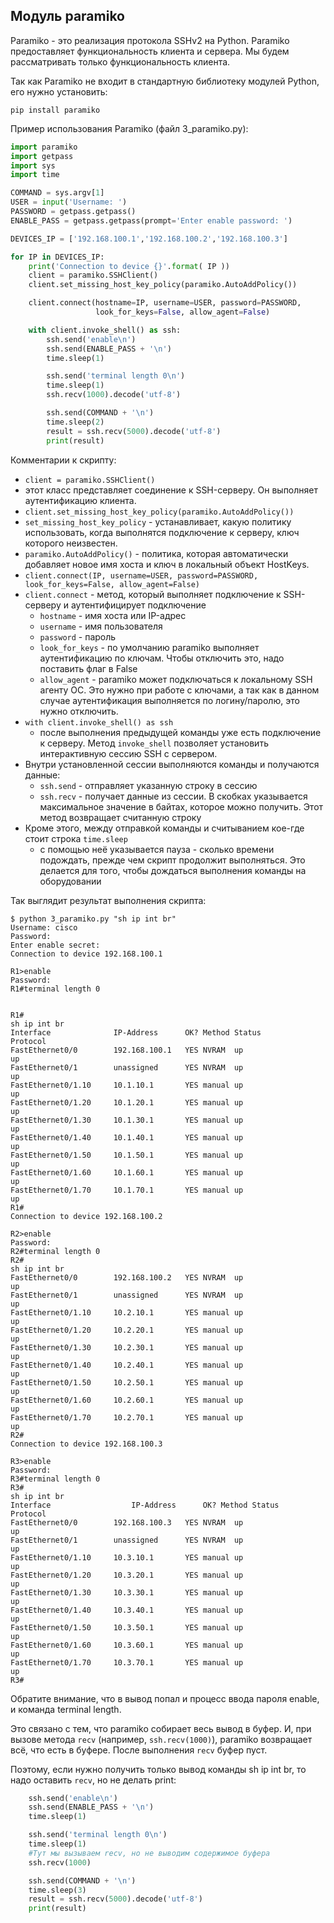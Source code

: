 ## Модуль paramiko

Paramiko - это реализация протокола SSHv2 на Python.
Paramiko предоставляет функциональность клиента и сервера. Мы будем рассматривать только функциональность клиента.

Так как Paramiko не входит в стандартную библиотеку модулей Python, его нужно установить:
```
pip install paramiko
```

Пример использования Paramiko (файл 3_paramiko.py):
```python
import paramiko
import getpass
import sys
import time

COMMAND = sys.argv[1]
USER = input('Username: ')
PASSWORD = getpass.getpass()
ENABLE_PASS = getpass.getpass(prompt='Enter enable password: ')

DEVICES_IP = ['192.168.100.1','192.168.100.2','192.168.100.3']

for IP in DEVICES_IP:
    print('Connection to device {}'.format( IP ))
    client = paramiko.SSHClient()
    client.set_missing_host_key_policy(paramiko.AutoAddPolicy())

    client.connect(hostname=IP, username=USER, password=PASSWORD,
                   look_for_keys=False, allow_agent=False)

    with client.invoke_shell() as ssh:
        ssh.send('enable\n')
        ssh.send(ENABLE_PASS + '\n')
        time.sleep(1)

        ssh.send('terminal length 0\n')
        time.sleep(1)
        ssh.recv(1000).decode('utf-8')

        ssh.send(COMMAND + '\n')
        time.sleep(2)
        result = ssh.recv(5000).decode('utf-8')
        print(result)
```

Комментарии к скрипту:
* ```client = paramiko.SSHClient()```
 * этот класс представляет соединение к SSH-серверу. Он выполняет аутентификацию клиента.
* ```client.set_missing_host_key_policy(paramiko.AutoAddPolicy())```
 * ```set_missing_host_key_policy``` - устанавливает, какую политику использовать, когда выполнятся подключение к серверу, ключ которого неизвестен.
 * ```paramiko.AutoAddPolicy()``` - политика, которая автоматически добавляет новое имя хоста и ключ в локальный объект HostKeys.
* ```client.connect(IP, username=USER, password=PASSWORD, look_for_keys=False, allow_agent=False)```
 * ```client.connect``` - метод, который выполняет подключение к SSH-серверу и аутентифицирует подключение
    * ```hostname``` - имя хоста или IP-адрес
    * ```username``` - имя пользователя
    * ```password``` - пароль
    * ```look_for_keys``` - по умолчанию paramiko выполняет аутентификацию по ключам. Чтобы отключить это, надо поставить флаг в False
    * ```allow_agent``` - paramiko может подключаться к локальному SSH агенту ОС. Это нужно при работе с ключами, а так как в данном случае аутентификация выполняется по логину/паролю, это нужно отключить.
 * ```with client.invoke_shell() as ssh```
    * после выполнения предыдущей команды уже есть подключение к серверу. Метод ```invoke_shell``` позволяет установить интерактивную сессию SSH с сервером.
 * Внутри установленной сессии выполняются команды и получаются данные:
    * ```ssh.send``` - отправляет указанную строку в сессию
    * ```ssh.recv``` - получает данные из сессии. В скобках указывается максимальное значение в байтах, которое можно получить. Этот метод возвращает считанную строку
 * Кроме этого, между отправкой команды и считыванием кое-где стоит строка ```time.sleep```
    * с помощью неё указывается пауза - сколько времени подождать, прежде чем скрипт продолжит выполняться. Это делается для того, чтобы дождаться выполнения команды на оборудовании

Так выглядит результат выполнения скрипта:
```
$ python 3_paramiko.py "sh ip int br"
Username: cisco
Password:
Enter enable secret:
Connection to device 192.168.100.1

R1>enable
Password:
R1#terminal length 0


R1#
sh ip int br
Interface              IP-Address      OK? Method Status                Protocol
FastEthernet0/0        192.168.100.1   YES NVRAM  up                    up
FastEthernet0/1        unassigned      YES NVRAM  up                    up
FastEthernet0/1.10     10.1.10.1       YES manual up                    up
FastEthernet0/1.20     10.1.20.1       YES manual up                    up
FastEthernet0/1.30     10.1.30.1       YES manual up                    up
FastEthernet0/1.40     10.1.40.1       YES manual up                    up
FastEthernet0/1.50     10.1.50.1       YES manual up                    up
FastEthernet0/1.60     10.1.60.1       YES manual up                    up
FastEthernet0/1.70     10.1.70.1       YES manual up                    up
R1#
Connection to device 192.168.100.2

R2>enable
Password:
R2#terminal length 0
R2#
sh ip int br
FastEthernet0/0        192.168.100.2   YES NVRAM  up                    up
FastEthernet0/1        unassigned      YES NVRAM  up                    up
FastEthernet0/1.10     10.2.10.1       YES manual up                    up
FastEthernet0/1.20     10.2.20.1       YES manual up                    up
FastEthernet0/1.30     10.2.30.1       YES manual up                    up
FastEthernet0/1.40     10.2.40.1       YES manual up                    up
FastEthernet0/1.50     10.2.50.1       YES manual up                    up
FastEthernet0/1.60     10.2.60.1       YES manual up                    up
FastEthernet0/1.70     10.2.70.1       YES manual up                    up
R2#
Connection to device 192.168.100.3

R3>enable
Password:
R3#terminal length 0
R3#
sh ip int br
Interface                  IP-Address      OK? Method Status                Protocol
FastEthernet0/0        192.168.100.3   YES NVRAM  up                    up
FastEthernet0/1        unassigned      YES NVRAM  up                    up
FastEthernet0/1.10     10.3.10.1       YES manual up                    up
FastEthernet0/1.20     10.3.20.1       YES manual up                    up
FastEthernet0/1.30     10.3.30.1       YES manual up                    up
FastEthernet0/1.40     10.3.40.1       YES manual up                    up
FastEthernet0/1.50     10.3.50.1       YES manual up                    up
FastEthernet0/1.60     10.3.60.1       YES manual up                    up
FastEthernet0/1.70     10.3.70.1       YES manual up                    up
R3#

```

Обратите внимание, что в вывод попал и процесс ввода пароля enable, и команда terminal length.

Это связано с тем, что paramiko собирает весь вывод в буфер.
И, при вызове метода ```recv``` (например, ```ssh.recv(1000)```), paramiko возвращает всё, что есть в буфере.
После выполнения ```recv``` буфер пуст.

Поэтому, если нужно получить только вывод команды sh ip int br, то надо оставить ```recv```, но не делать print:
```python
    ssh.send('enable\n')
    ssh.send(ENABLE_PASS + '\n')
    time.sleep(1)

    ssh.send('terminal length 0\n')
    time.sleep(1)
    #Тут мы вызываем recv, но не выводим содержимое буфера
    ssh.recv(1000)

    ssh.send(COMMAND + '\n')
    time.sleep(3)
    result = ssh.recv(5000).decode('utf-8')
    print(result)
```


